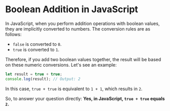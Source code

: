 # Boolean Addition in JavaScript

In JavaScript, when you perform addition operations with boolean values, they are implicitly converted to numbers. The conversion rules are as follows:

- `false` is converted to `0`.
- `true` is converted to `1`.

Therefore, if you add two boolean values together, the result will be based on these numeric conversions. Let's see an example:

```javascript
let result = true + true;
console.log(result); // Output: 2
```

In this case, `true + true` is equivalent to `1 + 1`, which results in `2`.

So, to answer your question directly: **Yes, in JavaScript, `true + true` equals `2`.**

